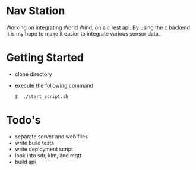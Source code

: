 

# Nav Station

Working on integrating World Wind, on a c rest api. By using the c backend it is my hope to make it easier to integrate various sensor data.

# Getting Started

* clone directory

* execute the following command

  `$  ./start_script.sh`

# Todo's
  * separate server and web files
  * write build tests
  * write deployment script
  * look into sdr, klm, and mqtt
  * build api 
